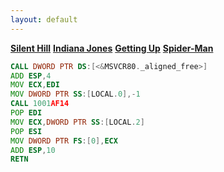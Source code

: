 ```yaml
---
layout: default
---
```


**[Silent Hill](./silenthill.html)**
**[Indiana Jones](./indy.html)**
**[Getting Up](./gettingup.html)**
**[Spider-Man](./spiderman.html)**

```asm
CALL DWORD PTR DS:[<&MSVCR80._aligned_free>]
ADD ESP,4
MOV ECX,EDI
MOV DWORD PTR SS:[LOCAL.0],-1
CALL 1001AF14
POP EDI
MOV ECX,DWORD PTR SS:[LOCAL.2]
POP ESI
MOV DWORD PTR FS:[0],ECX
ADD ESP,10
RETN
```

